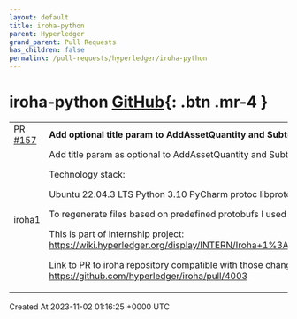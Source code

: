 ```yaml
---
layout: default
title: iroha-python
parent: Hyperledger
grand_parent: Pull Requests
has_children: false
permalink: /pull-requests/hyperledger/iroha-python
---
```


# iroha-python <span class="fs-3 right-align">[GitHub](https://github.com/hyperledger/iroha-python){: .btn .mr-4 }</span>


<div>
    <table>
        <tr>
            <td>
                PR <a href="https://github.com/hyperledger/iroha-python/pull/157" class=".btn">#157</a>
            </td>
            <td>
                <b>
                    Add optional title param to AddAssetQuantity and SubtractAssetQuantity (internship 2023)
                </b>
            </td>
        </tr>
        <tr>
            <td>
                <span class="chip">iroha1</span>
            </td>
            <td>
                Add title param as optional to AddAssetQuantity and SubtractAssetQuantity to proto bufs GRPC.

Technology stack:

Ubuntu 22.04.3 LTS
Python 3.10
PyCharm
protoc libprotoc 23.1

To regenerate files based on predefined protobufs I used iroha-python/scripts/compile-proto.py

This is part of internship project:
https://wiki.hyperledger.org/display/INTERN/Iroha+1%3A+extend+queries+with+optional+arguments

Link to PR to iroha repository compatible with those changes:
https://github.com/hyperledger/iroha/pull/4003
            </td>
        </tr>
    </table>
    <div class="right-align">
        Created At 2023-11-02 01:16:25 +0000 UTC
    </div>
</div>

